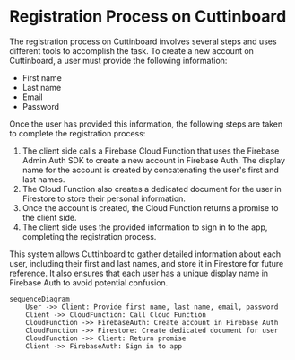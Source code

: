 # Registration Process on Cuttinboard

The registration process on Cuttinboard involves several steps and uses different tools to accomplish the task. To create a new account on Cuttinboard, a user must provide the following information:

- First name
- Last name
- Email
- Password

Once the user has provided this information, the following steps are taken to complete the registration process:

1. The client side calls a Firebase Cloud Function that uses the Firebase Admin Auth SDK to create a new account in Firebase Auth. The display name for the account is created by concatenating the user's first and last names.
2. The Cloud Function also creates a dedicated document for the user in Firestore to store their personal information.
3. Once the account is created, the Cloud Function returns a promise to the client side.
4. The client side uses the provided information to sign in to the app, completing the registration process.

This system allows Cuttinboard to gather detailed information about each user, including their first and last names, and store it in Firestore for future reference. It also ensures that each user has a unique display name in Firebase Auth to avoid potential confusion.

```mermaid
sequenceDiagram
    User ->> Client: Provide first name, last name, email, password
    Client ->> CloudFunction: Call Cloud Function
    CloudFunction ->> FirebaseAuth: Create account in Firebase Auth
    CloudFunction ->> Firestore: Create dedicated document for user
    CloudFunction ->> Client: Return promise
    Client ->> FirebaseAuth: Sign in to app
```
